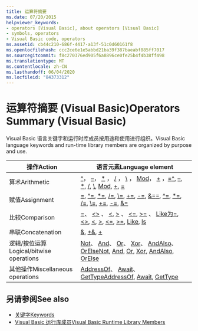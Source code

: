 ```yaml
---
title: 运算符摘要
ms.date: 07/20/2015
helpviewer_keywords:
- operators [Visual Basic], about operators [Visual Basic]
- symbols, operators
- Visual Basic code, operators
ms.assetid: cb44c210-686f-4417-a13f-51c0d60161f8
ms.openlocfilehash: ccc2ce6e1e5abbd21ba39f387baeabf885ff7017
ms.sourcegitcommit: f8c270376ed905f6a8896ce0fe25b4f4b38ff498
ms.translationtype: MT
ms.contentlocale: zh-CN
ms.lasthandoff: 06/04/2020
ms.locfileid: "84373312"
---
```

# <a name="operators-summary-visual-basic"></a><span data-ttu-id="09d04-102">运算符摘要 (Visual Basic)</span><span class="sxs-lookup"><span data-stu-id="09d04-102">Operators Summary (Visual Basic)</span></span>
<span data-ttu-id="09d04-103">Visual Basic 语言关键字和运行时库成员按用途和使用进行组织。</span><span class="sxs-lookup"><span data-stu-id="09d04-103">Visual Basic language keywords and run-time library members are organized by purpose and use.</span></span>  
  
|<span data-ttu-id="09d04-104">操作</span><span class="sxs-lookup"><span data-stu-id="09d04-104">Action</span></span>|<span data-ttu-id="09d04-105">语言元素</span><span class="sxs-lookup"><span data-stu-id="09d04-105">Language element</span></span>|  
|------------|----------------------|  
|<span data-ttu-id="09d04-106">算术</span><span class="sxs-lookup"><span data-stu-id="09d04-106">Arithmetic</span></span>|<span data-ttu-id="09d04-107">[^](../operators/exponentiation-operator.md)， [–](../operators/subtraction-operator.md)， [\*](../operators/multiplication-operator.md) ， [/](../operators/floating-point-division-operator.md) ， [\\](../operators/integer-division-operator.md) ， [Mod](../operators/mod-operator.md)， [+](../operators/addition-operator.md) ，[=](../operators/assignment-operator.md)</span><span class="sxs-lookup"><span data-stu-id="09d04-107">[^](../operators/exponentiation-operator.md), [–](../operators/subtraction-operator.md), [\*](../operators/multiplication-operator.md), [/](../operators/floating-point-division-operator.md), [\\](../operators/integer-division-operator.md), [Mod](../operators/mod-operator.md), [+](../operators/addition-operator.md), [=](../operators/assignment-operator.md)</span></span>|  
|<span data-ttu-id="09d04-108">赋值</span><span class="sxs-lookup"><span data-stu-id="09d04-108">Assignment</span></span>|<span data-ttu-id="09d04-109">[=](../operators/assignment-operator.md), [^=](../operators/exponentiation-assignment-operator.md), [\*=](../operators/multiplication-assignment-operator.md), [/=](../operators/floating-point-division-assignment-operator.md), [\\=](../operators/integer-division-assignment-operator.md), [+=](../operators/addition-assignment-operator.md), [-=](../operators/subtraction-assignment-operator.md), [&=](../operators/and-assignment-operator.md)</span><span class="sxs-lookup"><span data-stu-id="09d04-109">[=](../operators/assignment-operator.md), [^=](../operators/exponentiation-assignment-operator.md), [\*=](../operators/multiplication-assignment-operator.md), [/=](../operators/floating-point-division-assignment-operator.md), [\\=](../operators/integer-division-assignment-operator.md), [+=](../operators/addition-assignment-operator.md), [-=](../operators/subtraction-assignment-operator.md), [&=](../operators/and-assignment-operator.md)</span></span>|  
|<span data-ttu-id="09d04-110">比较</span><span class="sxs-lookup"><span data-stu-id="09d04-110">Comparison</span></span>|<span data-ttu-id="09d04-111">[=](../operators/comparison-operators.md)、 [<>](../operators/comparison-operators.md) 、 [\<](../operators/comparison-operators.md), [>](../operators/comparison-operators.md) 、 [\<=](../operators/comparison-operators.md), [>=](../operators/comparison-operators.md) 、 [Like](../operators/like-operator.md)[为](../operators/is-operator.md)</span><span class="sxs-lookup"><span data-stu-id="09d04-111">[=](../operators/comparison-operators.md), [<>](../operators/comparison-operators.md), [\<](../operators/comparison-operators.md), [>](../operators/comparison-operators.md), [\<=](../operators/comparison-operators.md), [>=](../operators/comparison-operators.md), [Like](../operators/like-operator.md), [Is](../operators/is-operator.md)</span></span>|  
|<span data-ttu-id="09d04-112">串联</span><span class="sxs-lookup"><span data-stu-id="09d04-112">Concatenation</span></span>|<span data-ttu-id="09d04-113">[&](../operators/concatenation-operator.md), [+](../operators/addition-operator.md)</span><span class="sxs-lookup"><span data-stu-id="09d04-113">[&](../operators/concatenation-operator.md), [+](../operators/addition-operator.md)</span></span>|  
|<span data-ttu-id="09d04-114">逻辑/按位运算</span><span class="sxs-lookup"><span data-stu-id="09d04-114">Logical/bitwise operations</span></span>|<span data-ttu-id="09d04-115">[Not](../operators/not-operator.md)、 [And](../operators/and-operator.md)、 [Or](../operators/or-operator.md)、 [Xor](../operators/xor-operator.md)、 [AndAlso](../operators/andalso-operator.md)、 [OrElse](../operators/orelse-operator.md)</span><span class="sxs-lookup"><span data-stu-id="09d04-115">[Not](../operators/not-operator.md), [And](../operators/and-operator.md), [Or](../operators/or-operator.md), [Xor](../operators/xor-operator.md), [AndAlso](../operators/andalso-operator.md), [OrElse](../operators/orelse-operator.md)</span></span>|  
|<span data-ttu-id="09d04-116">其他操作</span><span class="sxs-lookup"><span data-stu-id="09d04-116">Miscellaneous operations</span></span>|<span data-ttu-id="09d04-117">[AddressOf](../operators/addressof-operator.md)、 [Await](../operators/await-operator.md)、 [GetType](../operators/gettype-operator.md)</span><span class="sxs-lookup"><span data-stu-id="09d04-117">[AddressOf](../operators/addressof-operator.md), [Await](../operators/await-operator.md), [GetType](../operators/gettype-operator.md)</span></span>|  
  
## <a name="see-also"></a><span data-ttu-id="09d04-118">另请参阅</span><span class="sxs-lookup"><span data-stu-id="09d04-118">See also</span></span>

- [<span data-ttu-id="09d04-119">关键字</span><span class="sxs-lookup"><span data-stu-id="09d04-119">Keywords</span></span>](index.md)
- [<span data-ttu-id="09d04-120">Visual Basic 运行库成员</span><span class="sxs-lookup"><span data-stu-id="09d04-120">Visual Basic Runtime Library Members</span></span>](../runtime-library-members.md)
